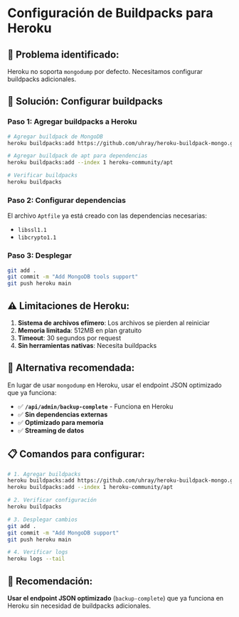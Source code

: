 # Configuración de Buildpacks para Heroku

## 🚨 **Problema identificado:**
Heroku no soporta `mongodump` por defecto. Necesitamos configurar buildpacks adicionales.

## 🔧 **Solución: Configurar buildpacks**

### Paso 1: Agregar buildpacks a Heroku
```bash
# Agregar buildpack de MongoDB
heroku buildpacks:add https://github.com/uhray/heroku-buildpack-mongo.git

# Agregar buildpack de apt para dependencias
heroku buildpacks:add --index 1 heroku-community/apt

# Verificar buildpacks
heroku buildpacks
```

### Paso 2: Configurar dependencias
El archivo `Aptfile` ya está creado con las dependencias necesarias:
- `libssl1.1`
- `libcrypto1.1`

### Paso 3: Desplegar
```bash
git add .
git commit -m "Add MongoDB tools support"
git push heroku main
```

## ⚠️ **Limitaciones de Heroku:**

1. **Sistema de archivos efímero**: Los archivos se pierden al reiniciar
2. **Memoria limitada**: 512MB en plan gratuito
3. **Timeout**: 30 segundos por request
4. **Sin herramientas nativas**: Necesita buildpacks

## 🎯 **Alternativa recomendada:**

En lugar de usar `mongodump` en Heroku, usar el endpoint JSON optimizado que ya funciona:

- ✅ **`/api/admin/backup-complete`** - Funciona en Heroku
- ✅ **Sin dependencias externas**
- ✅ **Optimizado para memoria**
- ✅ **Streaming de datos**

## 📋 **Comandos para configurar:**

```bash
# 1. Agregar buildpacks
heroku buildpacks:add https://github.com/uhray/heroku-buildpack-mongo.git
heroku buildpacks:add --index 1 heroku-community/apt

# 2. Verificar configuración
heroku buildpacks

# 3. Desplegar cambios
git add .
git commit -m "Add MongoDB support"
git push heroku main

# 4. Verificar logs
heroku logs --tail
```

## 🚀 **Recomendación:**

**Usar el endpoint JSON optimizado** (`backup-complete`) que ya funciona en Heroku sin necesidad de buildpacks adicionales.
